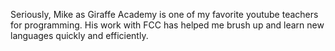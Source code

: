 Seriously, Mike as Giraffe Academy is one of my favorite youtube teachers for programming. His work with FCC has helped me brush up and learn new languages quickly and efficiently.

